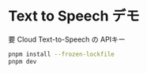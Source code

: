 # Text to Speech デモ

要 Cloud Text-to-Speech の APIキー

```bash
pnpm install --frozen-lockfile
pnpm dev
```
